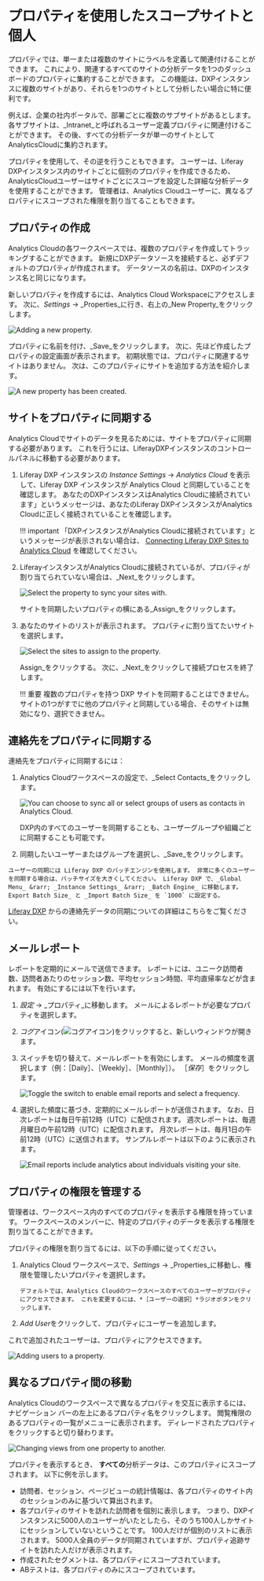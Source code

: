 # プロパティを使用したスコープサイトと個人

プロパティでは、単一または複数のサイトにラベルを定義して関連付けることができます。 これにより、関連するすべてのサイトの分析データを1つのダッシュボードのプロパティに集約することができます。 この機能は、DXPインスタンスに複数のサイトがあり、それらを1つのサイトとして分析したい場合に特に便利です。

例えば、企業の社内ポータルで、部署ごとに複数のサブサイトがあるとします。 各サブサイトは、_Intranet_と呼ばれるユーザー定義プロパティに関連付けることができます。 その後、すべての分析データが単一のサイトとしてAnalyticsCloudに集約されます。

プロパティを使用して、その逆を行うこともできます。 ユーザーは、Liferay DXPインスタンス内のサイトごとに個別のプロパティを作成できるため、AnalyticsCloudユーザーはサイトごとにスコープを設定した詳細な分析データを使用することができます。 管理者は、Analytics Cloudユーザーに、異なるプロパティにスコープされた権限を割り当てることもできます。

## プロパティの作成

Analytics Cloudの各ワークスペースでは、複数のプロパティを作成してトラッキングすることができます。 新規にDXPデータソースを接続すると、必ずデフォルトのプロパティが作成されます。 データソースの名前は、DXPのインスタンス名と同じになります。

新しいプロパティを作成するには、Analytics Cloud Workspaceにアクセスします。 次に、_Settings_ &rarr; _Properties_に行き、右上の_New Property_をクリックします。

![Adding a new property.](scoping-sites-and-individuals-using-properties/images/01.png)

プロパティに名前を付け、_Save_をクリックします。 次に、先ほど作成したプロパティの設定画面が表示されます。 初期状態では、プロパティに関連するサイトはありません。 次は、このプロパティにサイトを追加する方法を紹介します。

![A new property has been created.](scoping-sites-and-individuals-using-properties/images/02.png)

## サイトをプロパティに同期する

Analytics Cloudでサイトのデータを見るためには、サイトをプロパティに同期する必要があります。 これを行うには、LiferayDXPインスタンスのコントロールパネルに移動する必要があります。

1. Liferay DXP インスタンスの _Instance Settings_ &rarr; _Analytics Cloud_ を表示して、Liferay DXP インスタンスが Analytics Cloud と同期していることを確認します。 あなたのDXPインスタンスはAnalytics Cloudに接続されています」というメッセージは、あなたのLiferay DXPインスタンスがAnalytics Cloudに正しく接続されていることを確認します。

   !!! important
       「DXPインスタンスがAnalytics Cloudに接続されています」というメッセージが表示されない場合は、 [Connecting Liferay DXP Sites to Analytics Cloud](../getting-started/connecting-liferay-dxp-to-analytics-cloud.md) を確認してください。

1. LiferayインスタンスがAnalytics Cloudに接続されているが、プロパティが割り当てられていない場合は、_Next_をクリックします。

   ![Select the property to sync your sites with.](scoping-sites-and-individuals-using-properties/images/03.png)

   サイトを同期したいプロパティの横にある_Assign_をクリックします。

1. あなたのサイトのリストが表示されます。 プロパティに割り当てたいサイトを選択します。

   ![Select the sites to assign to the property.](scoping-sites-and-individuals-using-properties/images/04.png)

   Assign_をクリックする。 次に、_Next_をクリックして接続プロセスを終了します。

   !!! 重要
   複数のプロパティを持つ DXP サイトを同期することはできません。 サイトの1つがすでに他のプロパティと同期している場合、そのサイトは無効になり、選択できません。

## 連絡先をプロパティに同期する

連絡先をプロパティに同期するには：

1. Analytics Cloudワークスペースの設定で、_Select Contacts_をクリックします。

   ![You can choose to sync all or select groups of users as contacts in Analytics Cloud.](scoping-sites-and-individuals-using-properties/images/05.png)

   DXP内のすべてのユーザーを同期することも、ユーザーグループや組織ごとに同期することも可能です。

1. 同期したいユーザーまたはグループを選択し、_Save_をクリックします。

```{note}
ユーザーの同期には Liferay DXP のバッチエンジンを使用します。 非常に多くのユーザーを同期する場合は、バッチサイズを大きくしてください。 Liferay DXP で、_Global Menu_ &rarr; _Instance Settings_ &rarr; _Batch Engine_ に移動します。 Export Batch Size_ と _Import Batch Size_ を `1000` に設定する。
```

[Liferay DXP](../getting-started/connecting-liferay-dxp-to-analytics-cloud.md) からの連絡先データの同期についての詳細はこちらをご覧ください。

## メールレポート

レポートを定期的にメールで送信できます。 レポートには、ユニーク訪問者数、訪問者あたりのセッション数、平均セッション時間、平均直帰率などが含まれます。 有効にするには以下を行います。

1. *設定* &rarr; _プロパティ_に移動します。 メールによるレポートが必要なプロパティを選択します。

1. *コグ*アイコン(![コグアイコン](../images/icon-cog-2.png))をクリックすると、新しいウィンドウが開きます。

1. スイッチを切り替えて、メールレポートを有効にします。 メールの頻度を選択します（例：［Daily］、［Weekly］、［Monthly］）。 ［_保存_］をクリックします。

   ![Toggle the switch to enable email reports and select a frequency.](./scoping-sites-and-individuals-using-properties/images/06.png)

1. 選択した頻度に基づき、定期的にメールレポートが送信されます。 なお、日次レポートは毎日午前12時（UTC）に配信されます。 週次レポートは、毎週月曜日の午前12時（UTC）に配信されます。 月次レポートは、毎月1日の午前12時（UTC）に送信されます。 サンプルレポートは以下のように表示されます。

   ![Email reports include analytics about individuals visiting your site.](./scoping-sites-and-individuals-using-properties/images/07.png)

## プロパティの権限を管理する

管理者は、ワークスペース内のすべてのプロパティを表示する権限を持っています。 ワークスペースのメンバーに、特定のプロパティのデータを表示する権限を割り当てることができます。

プロパティの権限を割り当てるには、以下の手順に従ってください。

1. Analytics Cloud ワークスペースで、_Settings_ &rarr; _Properties_に移動し、権限を管理したいプロパティを選択します。

   ```{note}
   デフォルトでは、Analytics Cloudのワークスペースのすべてのユーザーがプロパティにアクセスできます。 これを変更するには、*［ユーザーの選択］*ラジオボタンをクリックします。
   ```

1. *Add User*をクリックして、プロパティにユーザーを追加します。

これで追加されたユーザーは、プロパティにアクセスできます。

![Adding users to a property.](scoping-sites-and-individuals-using-properties/images/08.png)

## 異なるプロパティ間の移動

Analytics Cloudのワークスペースで異なるプロパティを交互に表示するには、ナビゲーション バーの左上にあるプロパティ名をクリックします。 閲覧権限のあるプロパティの一覧がメニューに表示されます。 ディレードされたプロパティをクリックすると切り替わります。

![Changing views from one property to another.](scoping-sites-and-individuals-using-properties/images/09.png)

プロパティを表示するとき、 **すべての**分析データは、このプロパティにスコープされます。 以下に例を示します。

* 訪問者、セッション、ページビューの統計情報は、各プロパティのサイト内のセッションのみに基づいて算出されます。
* 各プロパティのサイトを訪れた訪問者を個別に表示します。 つまり、DXPインスタンスに5000人のユーザーがいたとしたら、そのうち100人しかサイトにセッションしていないということです。 100人だけが個別のリストに表示されます。 5000人全員のデータが同期されていますが、プロパティ追跡サイトを訪れた人だけが表示されます。
* 作成されたセグメントは、各プロパティにスコープされています。
* ABテストは、各プロパティのみにスコープされています。
